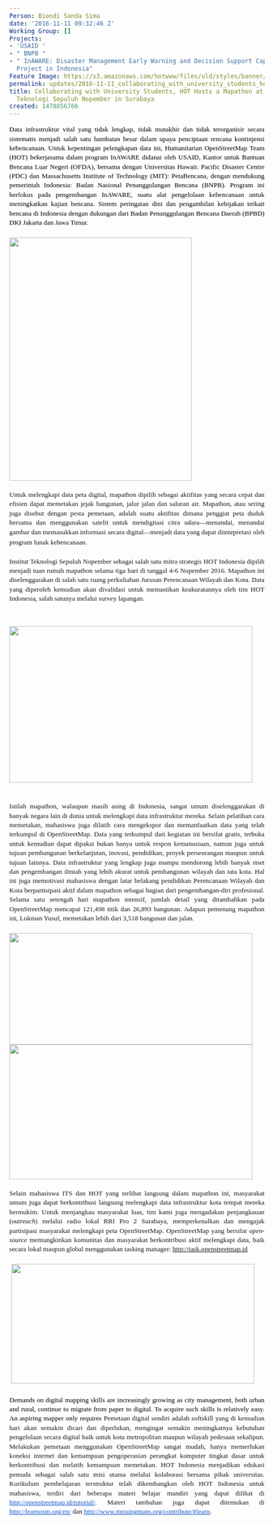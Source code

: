 ```yaml
---
Person: Biondi Sanda Sima
date: '2016-11-11 09:32:46 Z'
Working Group: []
Projects:
- 'USAID '
- " BNPB "
- " InAWARE: Disaster Management Early Warning and Decision Support Capacity Enhancement
  Project in Indonesia"
Feature Image: https://s3.amazonaws.com/hotwww/files/old/styles/banner/public/Screen+Shot+2016-11-11+at+4.31.21+PM.png
permalink: updates/2016-11-11_collaborating_with_university_students_hot_hosts_a_mapathon_at_the_institut_tekn
title: Collaborating with University Students, HOT Hosts a Mapathon at the Institut
  Teknologi Sepuluh Nopember in Surabaya
created: 1478856766
---
```

<p style="line-height: 1.38; margin-top: 0pt; margin-bottom: 0pt; text-align: justify;" dir="ltr"><span style="font-size: 13.333333333333332px; font-family: Cambria; color: #000000; background-color: transparent; font-weight: 400; font-style: normal; font-variant: normal; text-decoration: none; vertical-align: baseline; white-space: pre-wrap;">Data infrastruktur vital yang tidak lengkap, tidak mutakhir dan tidak terorganisir secara sistematis menjadi salah satu hambatan besar dalam upaya penciptaan rencana kontinjensi kebencanaan. Untuk kepentingan pelengkapan data ini, Humanitarian OpenStreetMap Team (HOT) bekerjasama dalam program InAWARE didanai oleh USAID, Kantor untuk Bantuan Bencana Luar Negeri (OFDA), bersama dengan Universitas Hawaii: Pacific Disaster Centre (PDC) dan Massachusetts Institute of Technology (MIT): PetaBencana, dengan mendukung pemerintah Indonesia: Badan Nasional Penanggulangan Bencana (BNPB). Program ini berfokus pada pengembangan InAWARE, suatu alat pengelolaan kebencanaan untuk meningkatkan kajian bencana. Sistem peringatan dini dan pengambilan kebijakan terkait bencana di Indonesia dengan dukungan dari Badan Penanggulangan Bencana Daerah (BPBD)</span><a style="text-decoration: none;" href="http://bpbd.jakarta.go.id/"><span style="font-size: 13.333333333333332px; font-family: Cambria; color: #000000; background-color: transparent; font-weight: 400; font-style: normal; font-variant: normal; text-decoration: none; vertical-align: baseline; white-space: pre-wrap;"> DKI Jakarta</span></a><span style="font-size: 13.333333333333332px; font-family: Cambria; color: #000000; background-color: transparent; font-weight: 400; font-style: normal; font-variant: normal; text-decoration: none; vertical-align: baseline; white-space: pre-wrap;"> dan</span><a style="text-decoration: none;" href="http://bpbd.jatimprov.go.id/"><span style="font-size: 13.333333333333332px; font-family: Cambria; color: #000000; background-color: transparent; font-weight: 400; font-style: normal; font-variant: normal; text-decoration: none; vertical-align: baseline; white-space: pre-wrap;"> Jawa Timur</span></a><span style="font-size: 13.333333333333332px; font-family: Cambria; color: #000000; background-color: transparent; font-weight: 400; font-style: normal; font-variant: normal; text-decoration: none; vertical-align: baseline; white-space: pre-wrap;">.</span></p><p style="line-height: 1.38; margin-top: 0pt; margin-bottom: 0pt; text-align: justify;" dir="ltr">&nbsp;</p><p style="line-height: 1.38; margin-top: 0pt; margin-bottom: 0pt; text-align: justify;" dir="ltr"><img class="image-large" src="https://s3.amazonaws.com/hotwww/files/old/styles/large/public/ITSMapathon2.jpg?itok=pIW2IrJ6" alt="" width="360" height="480"></p><div style="line-height: 1.38; margin-top: 0pt; margin-bottom: 0pt; text-align: justify;" dir="ltr">&nbsp;</div><p style="margin-top: 0pt; margin-bottom: 0pt; font-family: 'Open Sans', Arial, sans-serif; font-size: 14px; font-style: normal; font-variant-caps: normal; line-height: 1.38; text-align: justify;" dir="ltr"><span style="font-family: Cambria; font-size: 13.333333333333332px; font-style: normal; font-variant-caps: normal; background-color: transparent; font-variant-ligatures: normal; font-variant-position: normal; font-variant-numeric: normal; font-variant-alternates: normal; font-variant-east-asian: normal; white-space: pre-wrap;">Untuk melengkapi data peta digital, mapathon dipilih sebagai aktifitas yang secara cepat dan efisien dapat memetakan jejak bangunan, jalur jalan dan saluran air. Mapathon, atau sering juga disebut dengan pesta pemetaan, adalah suatu aktifitas dimana penggiat peta duduk bersama dan menggunakan satelit untuk mendigitasi citra udara—menandai, menandai gambar dan memasukkan informasi secara digital—menjadi data yang dapat diintepretasi oleh program lunak kebencanaan. </span>&nbsp;</p><p style="margin-top: 0pt; margin-bottom: 0pt; font-family: 'Open Sans', Arial, sans-serif; font-size: 14px; font-style: normal; font-variant-caps: normal; line-height: 1.38; text-align: justify;" dir="ltr">&nbsp;</p><p style="line-height: 1.38; margin-top: 0pt; margin-bottom: 0pt; text-align: justify;" dir="ltr"><span style="font-family: Cambria; font-size: 13.333333333333332px; font-style: normal; font-variant-caps: normal; white-space: pre-wrap; background-color: transparent;">Institut Teknologi Sepuluh Nopember sebagai salah satu mitra strategis HOT Indonesia dipilih menjadi tuan rumah mapathon selama tiga hari di tanggal 4-6 Nopember 2016. Mapathon ini diselenggarakan di salah satu ruang perkuliahan Jurusan Perencanaan Wilayah dan Kota. Data yang diperoleh kemudian akan divalidasi untuk memastikan keakuratannya oleh tim HOT Indonesia, salah satunya melalui survey lapangan. </span></p><p><span style="font-family: Cambria; font-size: 13.333333333333332px; font-style: normal; font-variant-caps: normal; white-space: pre-wrap; background-color: transparent;">&nbsp;</span></p><p style="line-height: 1.38; margin-top: 0pt; margin-bottom: 0pt; text-align: justify;" dir="ltr"><img class="image-large" src="https://s3.amazonaws.com/hotwww/files/old/styles/large/public/Screen%20Shot%202016-11-11%20at%204.21.57%20PM.png?itok=go4fYxXu" alt="" width="480" height="309"></p><div style="margin-top: 0pt; margin-bottom: 0pt; font-family: 'Open Sans', Arial, sans-serif; font-size: 14px; font-style: normal; font-variant-caps: normal; line-height: 1.38; text-align: justify;" dir="ltr">&nbsp;</div><p style="margin-top: 0pt; margin-bottom: 0pt; font-family: 'Open Sans', Arial, sans-serif; font-size: 14px; font-style: normal; font-variant-caps: normal; line-height: 1.38; text-align: justify;" dir="ltr">&nbsp;</p><p style="margin-top: 0pt; margin-bottom: 0pt; font-family: 'Open Sans', Arial, sans-serif; font-size: 14px; font-style: normal; font-variant-caps: normal; line-height: 1.38; text-align: justify;" dir="ltr"><span style="font-family: Cambria; font-size: 13.333333333333332px; font-style: normal; font-variant-caps: normal; background-color: transparent; font-variant-ligatures: normal; font-variant-position: normal; font-variant-numeric: normal; font-variant-alternates: normal; font-variant-east-asian: normal; white-space: pre-wrap;">Istilah mapathon, walaupun masih asing di Indonesia, sangat umum diselenggarakan di banyak negara lain di dunia untuk melengkapi data infrastruktur mereka. Selain pelatihan cara memetakan, mahasiswa juga dilatih cara mengekspor dan memanfaatkan data yang telah terkumpul di OpenStreetMap. Data yang terkumpul dari kegiatan ini bersifat gratis, terbuka untuk kemudian dapat dipakai bukan hanya untuk respon kemanusiaan, namun juga untuk tujuan pembangunan berkelanjutan, inovasi, pendidikan, proyek perseorangan maupun untuk tujuan lainnya. Data infrastruktur yang lengkap juga mampu mendorong lebih banyak riset dan pengembangan ilmiah yang lebih akurat untuk pembangunan wilayah dan tata kota. Hal ini juga memotivasi mahasiswa dengan latar belakang pendidikan Perencanaan Wilayah dan Kota berpartisipasi aktif dalam mapathon sebagai bagian dari pengembangan-diri profesional. Selama satu setengah hari mapathon intensif, jumlah detail yang ditambahkan pada OpenStreetMap mencapai 121,498 titik dan 26,893 bangunan. Adapun pemenang mapathon ini, Lukman Yusuf, memetakan lebih dari 3,518 bangunan dan jalan.</span></p><p style="line-height: 1.38; margin-top: 0pt; margin-bottom: 0pt; text-align: justify;" dir="ltr">&nbsp;</p><p style="line-height: 1.38; margin-top: 0pt; margin-bottom: 0pt; text-align: justify;" dir="ltr"><span style="font-size: 13.333333333333332px; font-family: Cambria; color: #000000; background-color: transparent; font-weight: 400; font-style: normal; font-variant: normal; text-decoration: none; vertical-align: baseline; white-space: pre-wrap;"><img class="image-large" src="https://s3.amazonaws.com/hotwww/files/old/styles/large/public/Screen%20Shot%202016-11-11%20at%204.28.27%20PM.png?itok=mVvwbgKs" alt="" width="480" height="220"></span></p><p style="line-height: 1.38; margin-top: 0pt; margin-bottom: 0pt; text-align: justify;" dir="ltr"><span style="font-size: 13.333333333333332px; font-family: Cambria; color: #000000; background-color: transparent; font-weight: 400; font-style: normal; font-variant: normal; text-decoration: none; vertical-align: baseline; white-space: pre-wrap;"><img class="image-large" src="https://s3.amazonaws.com/hotwww/files/old/styles/large/public/Mapathon%20Visual.gif?itok=B_Ilw8IP" alt="" width="480" height="266"></span></p><div style="line-height: 1.38; margin-top: 0pt; margin-bottom: 0pt; text-align: justify;" dir="ltr">&nbsp;</div><p style="margin-top: 0pt; margin-bottom: 0pt; font-family: 'Open Sans', Arial, sans-serif; font-size: 14px; font-style: normal; font-variant-caps: normal; line-height: 1.38; text-align: justify;" dir="ltr"><span style="font-family: Cambria; font-size: 13.333333333333332px; font-style: normal; font-variant-caps: normal; background-color: transparent; font-variant-ligatures: normal; font-variant-position: normal; font-variant-numeric: normal; font-variant-alternates: normal; font-variant-east-asian: normal; white-space: pre-wrap;">Selain mahasiswa ITS dan HOT yang terlibat langsung dalam mapathon ini, masyarakat umum juga dapat berkontribusi langsung melengkapi data infrastruktur kota tempat mereka bermukim. Untuk menjangkau masyarakat luas, tim kami juga mengadakan penjangkauan (</span><span style="font-family: Cambria; font-size: 13.333333333333332px; font-style: italic; font-variant-caps: normal; background-color: transparent; font-variant-ligatures: normal; font-variant-position: normal; font-variant-numeric: normal; font-variant-alternates: normal; font-variant-east-asian: normal; white-space: pre-wrap;">outreach</span><span style="font-family: Cambria; font-size: 13.333333333333332px; font-style: normal; font-variant-caps: normal; background-color: transparent; font-variant-ligatures: normal; font-variant-position: normal; font-variant-numeric: normal; font-variant-alternates: normal; font-variant-east-asian: normal; white-space: pre-wrap;">) melalui radio lokal RRI Pro 2 Surabaya, memperkenalkan dan mengajak partisipasi masyarakat melengkapi peta OpenStreetMap. OpenStreetMap yang bersifat </span><span style="font-family: Cambria; font-size: 13.333333333333332px; font-style: italic; font-variant-caps: normal; background-color: transparent; font-variant-ligatures: normal; font-variant-position: normal; font-variant-numeric: normal; font-variant-alternates: normal; font-variant-east-asian: normal; white-space: pre-wrap;">open-source</span><span style="font-family: Cambria; font-size: 13.333333333333332px; font-style: normal; font-variant-caps: normal; background-color: transparent; font-variant-ligatures: normal; font-variant-position: normal; font-variant-numeric: normal; font-variant-alternates: normal; font-variant-east-asian: normal; white-space: pre-wrap;"> memungkinkan komunitas dan masyarakat berkontribusi aktif melengkapi data, baik secara lokal maupun global menggunakan tasking manager: </span><span style="font-family: Cambria; font-size: 13.333333333333332px; font-style: normal; font-variant-caps: normal; color: #1155cc; background-color: transparent; font-variant-ligatures: normal; font-variant-position: normal; font-variant-numeric: normal; font-variant-alternates: normal; font-variant-east-asian: normal; text-decoration: underline; white-space: pre-wrap;"><a href="http://task.openstreetmap.id">http://task.openstreetmap.id</a></span></p><p style="line-height: 1.38; margin-top: 0pt; margin-bottom: 0pt; text-align: justify;" dir="ltr">&nbsp;</p><div style="line-height: 1.38; margin-top: 0pt; margin-bottom: 0pt; text-align: justify;" dir="ltr">&nbsp;<img class="image-large" src="https://s3.amazonaws.com/hotwww/files/old/styles/large/public/Screen%20Shot%202016-11-11%20at%204.31.21%20PM.png?itok=zGUGr2qZ" alt="" width="480" height="236"></div><div style="line-height: 1.38; margin-top: 0pt; margin-bottom: 0pt; text-align: justify;" dir="ltr">&nbsp;</div><p style="line-height: 1.38; margin-top: 0pt; margin-bottom: 0pt; text-align: justify;" dir="ltr"><span style="font-size: 13.333333333333332px; font-family: Cambria; color: #000000; background-color: transparent; font-weight: 400; font-style: normal; font-variant: normal; text-decoration: none; vertical-align: baseline; white-space: pre-wrap;">Demands on digital mapping skills are increasingly growing as city management, both urban and rural, continue to migrate from paper to digital. To acquire such skills is relatively easy. An aspiring mapper only requires </span><span style="font-style: normal; font-variant-caps: normal; background-color: transparent; font-family: Cambria; font-size: 13.333333333333332px; font-variant-ligatures: normal; font-variant-position: normal; font-variant-numeric: normal; font-variant-alternates: normal; font-variant-east-asian: normal; white-space: pre-wrap;">Pemetaan digital sendiri adalah softskill yang di kemudian hari akan semakin dicari dan diperlukan, mengingat semakin meningkatnya kebutuhan pengelolaan secara digital baik untuk kota metropolitan maupun wilayah pedesaan sekalipun. Melakukan pemetaan menggunakan OpenStreetMap sangat mudah, hanya memerlukan koneksi internet dan kemampuan pengoperasian perangkat komputer tingkat dasar untuk berkontribusi dan melatih kemampuan memetakan. HOT Indonesia menjadikan edukasi pemuda sebagai salah satu misi utama melalui kolaborasi bersama pihak universitas. Kurikulum pembelajaran terstruktur telah dikembangkan oleh HOT Indonesia untuk mahasiswa, terdiri dari beberapa materi belajar mandiri yang dapat dilihat di </span><a style="font-family: 'Open Sans', Arial, sans-serif; font-size: 14px; font-style: normal; font-variant-caps: normal;" href="http://openstreetmap.id/tutorial/"><span style="font-family: Cambria; font-size: 13.333333333333332px; font-style: normal; font-variant-caps: normal; color: #1155cc; background-color: transparent; font-variant-ligatures: normal; font-variant-position: normal; font-variant-numeric: normal; font-variant-alternates: normal; font-variant-east-asian: normal; text-decoration: underline; white-space: pre-wrap;">http://openstreetmap.id/tutorial/</span></a><span style="font-style: normal; font-variant-caps: normal; background-color: transparent; font-family: Cambria; font-size: 13.333333333333332px; font-variant-ligatures: normal; font-variant-position: normal; font-variant-numeric: normal; font-variant-alternates: normal; font-variant-east-asian: normal; white-space: pre-wrap;">. Materi tambahan juga dapat ditemukan di </span><a style="font-family: 'Open Sans', Arial, sans-serif; font-size: 14px; font-style: normal; font-variant-caps: normal;" href="http://learnosm.org/en/"><span style="font-family: Cambria; font-size: 13.333333333333332px; font-style: normal; font-variant-caps: normal; color: #1155cc; background-color: transparent; font-variant-ligatures: normal; font-variant-position: normal; font-variant-numeric: normal; font-variant-alternates: normal; font-variant-east-asian: normal; text-decoration: underline; white-space: pre-wrap;">http://learnosm.org/en/</span></a><span style="font-style: normal; font-variant-caps: normal; background-color: transparent; font-family: Cambria; font-size: 13.333333333333332px; font-variant-ligatures: normal; font-variant-position: normal; font-variant-numeric: normal; font-variant-alternates: normal; font-variant-east-asian: normal; white-space: pre-wrap;"> dan </span><a style="font-family: 'Open Sans', Arial, sans-serif; font-size: 14px; font-style: normal; font-variant-caps: normal;" href="http://www.missingmaps.org/contribute/#learn"><span style="font-family: Cambria; font-size: 13.333333333333332px; font-style: normal; font-variant-caps: normal; color: #1155cc; background-color: transparent; font-variant-ligatures: normal; font-variant-position: normal; font-variant-numeric: normal; font-variant-alternates: normal; font-variant-east-asian: normal; text-decoration: underline; white-space: pre-wrap;">http://www.missingmaps.org/contribute/#learn</span></a><span style="font-style: normal; font-variant-caps: normal; background-color: transparent; font-family: Cambria; font-size: 13.333333333333332px; font-variant-ligatures: normal; font-variant-position: normal; font-variant-numeric: normal; font-variant-alternates: normal; font-variant-east-asian: normal; white-space: pre-wrap;">.</span></p>
